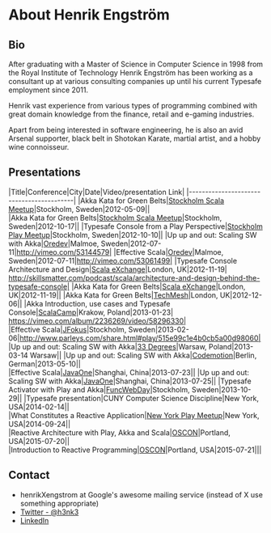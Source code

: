 # About Henrik Engström

## Bio
After graduating with a Master of Science in Computer Science in 1998 from the Royal Institute of Technology Henrik Engström has been working as a consultant up at various consulting companies up until his current Typesafe employment since 2011.

Henrik vast experience from various types of programming combined with great domain knowledge from the finance, retail and e-gaming industries.

Apart from being interested in software engineering, he is also an avid Arsenal supporter, black belt in Shotokan Karate, martial artist, and a hobby wine connoisseur.

## Presentations

|Title|Conference|City|Date|Video/presentation Link|
|------------------------------------------|
|Akka Kata for Green Belts|[Stockholm Scala Meetup](http://www.meetup.com/Scala-Stockholm/)|Stockholm, Sweden|2012-05-09||			
|Akka Kata for Green Belts|[Stockholm Scala Meetup](http://www.meetup.com/Scala-Stockholm/)|Stockholm, Sweden|2012-10-17||
|Typesafe Console from a Play Perspective|[Stockholm Play Meetup](http://www.meetup.com/play-stockholm/)|Stockholm, Sweden|2012-10-10||
|Up up and out: Scaling SW with Akka|[Oredev](http://oredev.org)|Malmoe, Sweden|2012-07-11|http://vimeo.com/53144579|
|Effective Scala|[Oredev](http://oredev.org)|Malmoe, Sweden|2012-07-11|http://vimeo.com/53061499|
|Typesafe Console Architecture and Design|[Scala eXchange](http://skillsmatter.com/event/scala/scala-exchange-2012)|London, UK|2012-11-19|	http://skillsmatter.com/podcast/scala/architecture-and-design-behind-the-typesafe-console|
|Akka Kata for Green Belts|[Scala eXchange](http://skillsmatter.com/event/scala/scala-exchange-2012)|London, UK|2012-11-19||
|Akka Kata for Green Belts|[TechMesh](http://techmeshconf.com/)|London, UK|2012-12-06||
|Akka Introduction, use cases and Typesafe Console|[ScalaCamp](http://virtuslab.com/scalacamp/)|Krakow, Poland|2013-01-23|	https://vimeo.com/album/2236269/video/58296330|		
|Effective Scala|[JFokus](http://jfokus.se)|Stockholm, Sweden|2013-02-06|http://www.parleys.com/share.html#play/515e99c1e4b0cb5a00d98060|
|Up up and out: Scaling SW with Akka|[33 Degrees](http://2013.33degree.org/)|Warsaw, Poland|2013-03-14	Warsaw||
|Up up and out: Scaling SW with Akka|[Codemotion](http://berlin2013.codemotionworld.com/)|Berlin, German|2013-05-10||			
|Effective Scala|[JavaOne](http://www.oracle.com/events/apac/cn/en/javaone/index.html)|Shanghai, China|2013-07-23||
|Up up and out: Scaling SW with Akka|[JavaOne](http://www.oracle.com/events/apac/cn/en/javaone/index.html)|Shanghai, China|2013-07-25||
|Typesafe Activator with Play and Akka|[FuncWebDay](http://www.funcprogweb.se/)|Stockholm, Sweden|2013-10-29||
|Typesafe presentation|CUNY Computer Science Discipline|New York, USA|2014-02-14||			
|What Constitutes a Reactive Application|[New York Play Meetup](http://www.meetup.com/Play-NYC/)|New York, USA|2014-09-24||			
|Reactive Architecture with Play, Akka and Scala|[OSCON](http://conferences.oreilly.com/oscon/open-source-2015)|Portland, USA|2015-07-20||			
|Introduction to Reactive Programming|[OSCON](http://conferences.oreilly.com/oscon/open-source-2015)|Portland, USA|2015-07-21|||

## Contact

* henrikXengstrom at Google's awesome mailing service (instead of X use something appropriate)
* [Twitter - @h3nk3](http://twitter.com/h3nk3)
* [LinkedIn](https://www.linkedin.com/in/henrikengstroem)

